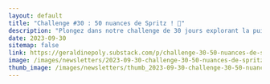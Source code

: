 ```yaml
---
layout: default
title: "Challenge #30 : 50 nuances de Spritz ! 🍹"
description: "Plongez dans notre challenge de 30 jours explorant la puissance et la vitalité du rouge. Découvrez comment cette couleur stimule l'appétit dans les restaurants, influence notre humeur et évoque la force, la sensualité et la joie. Apprenez pourquoi le rouge est à la fois un symbole d'énergie et de convivialité. Rejoignez-nous dans cette aventure colorée et enrichissez-vous de nos connaissances et passions partagées. Abonnez-vous à notre newsletter pour plus d'insights sur les couleurs et la décoration."
date: 2023-09-30
sitemap: false
link: https://geraldinepoly.substack.com/p/challenge-30-50-nuances-de-spritz
image: /images/newsletters/2023-09-30-challenge-30-50-nuances-de-spritz-.jpg
thumb_image: /images/newsletters/thumb_2023-09-30-challenge-30-50-nuances-de-spritz-.jpg
---
```

